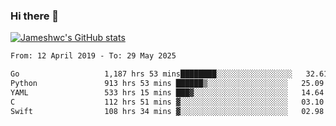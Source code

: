 ### Hi there 👋

[![Jameshwc's GitHub stats](https://github-readme-stats.vercel.app/api?username=jameshwc)](https://github.com/anuraghazra/github-readme-stats)

<!--START_SECTION:waka-->

```txt
From: 12 April 2019 - To: 29 May 2025

Go                   1,187 hrs 53 mins████████░░░░░░░░░░░░░░░░░   32.61 %
Python               913 hrs 53 mins ██████▒░░░░░░░░░░░░░░░░░░   25.09 %
YAML                 533 hrs 15 mins ███▓░░░░░░░░░░░░░░░░░░░░░   14.64 %
C                    112 hrs 51 mins ▓░░░░░░░░░░░░░░░░░░░░░░░░   03.10 %
Swift                108 hrs 34 mins ▓░░░░░░░░░░░░░░░░░░░░░░░░   02.98 %
```

<!--END_SECTION:waka-->